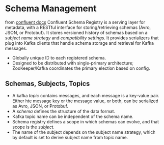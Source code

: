 # Schema Management 
from [confluent docs](https://docs.confluent.io/current/schema-registry/index.html#schemas-subjects-and-topics)
Confluent Schema Registry is a serving layer for metadata, with a RESTful interface for storing/retrieving schemas (Avro, JSON, or Protobuf). It stores versioned history of schemas based on a *subject name strategy* and *compatibility settings*. It provides serializers that plug into Kafka clients that handle schema storage and retrieval for Kafka messages. 

- Globally unique ID to each registered schema.
- Designed to be distributed with single-primary architecture; ZooKeeper/Kafka coordinates the primary election based on config. 

## Schemas, Subjects, Topics
* A kafka *topic* contains messages, and each message is a key-value pair. Either hte message key or the message value, or both, can be serialized as Avro, JSON, or Protobuf. 
* A *schema* defines the structure of the data format. 
* Kafka topic name can be independent of the schema name. 
* Schema registry defines a scope in which schemas can evolve, and that scope is the *subject*. 
* The name of the subject depends on the subject name strategy, which by default is set to derive subject name from topic name.
